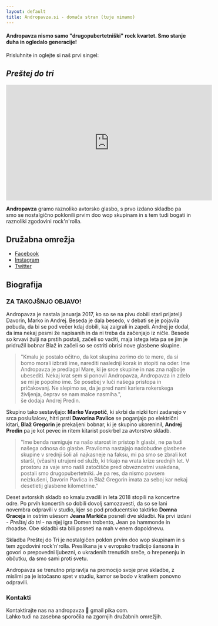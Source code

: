 ```yaml
---
layout: default
title: Andropavza.si - domača stran (tuje nimamo)
---
```


#### Andropavza nismo samo "drugopubertetniški" rock kvartet. Smo stanje duha in ogledalo generacije!

Prisluhnite in oglejte si naš prvi singel: 

## _Preštej do tri_

<iframe width="560" height="315" src="https://www.youtube.com/embed/19wmC91hM6g" frameborder="0" allow="accelerometer; autoplay; encrypted-media; gyroscope; picture-in-picture" allowfullscreen></iframe>

**Andropavza** gramo raznoliko avtorsko glasbo, s prvo izdano skladbo pa smo se nostalgično poklonili prvim doo wop skupinam in s tem tudi bogati in raznoliki zgodovini rock'n'rolla.

## Družabna omrežja

* [Facebook](https://www.facebook.com/andropavza/)
* [Instagram](https://www.instagram.com/andropavza/)
* [Twitter](https://twitter.com/andropavza/)


## Biografija
### ZA TAKOJŠNJO OBJAVO!

Andropavza je nastala januarja 2017, ko so se na pivu dobili stari prijatelji Davorin, Marko in Andrej. Beseda je dala besedo, v debati se je pojavila pobuda, da bi se pod večer kdaj dobili, kaj zaigrali in zapeli. Andrej je dodal, da ima nekaj pesmi že napisanih in da ni treba da začenjajo iz ničle. Besede so krvavi žulji na prstih postali, začeli so vaditi, maja istega leta pa se jim je pridružil bobnar Blaž in začeli so se ostriti obrisi nove glasbene skupine.

>"Kmalu je postalo očitno, da kot skupina zorimo do te mere, da si bomo morali izbrati ime, narediti naslednji korak in stopiti na oder. Ime Andropavza je predlagal Mare, ki je srce skupine in nas zna najbolje ubesediti. Nekaj krat sem si ponovil Andropavza, Andropavza in zdelo se mi je popolno ime. Še posebej v luči našega pristopa in pričakovanj. Ne slepimo se, da je pred nami kariera rokerskega življenja, čeprav se nam malce nasmiha.", <br />
še dodaja Andrej Predin.


Skupino tako sestavljajo: **Marko Vavpotič**, ki skrbi da nizki toni zadanejo v srca poslušalcev, hitri prsti **Davorina Pavlice** se poganjajo po električni kitari, **Blaž Gregorin** je prekaljeni bobnar, ki je skupino ukoreninil, **Andrej Predin** pa je kot pevec in ritem kitarist poskrbel za avtorstvo skladb.

> "Ime benda namiguje na našo starost in pristop h glasbi, ne pa tudi našega odnosa do glasbe. Praviloma nastajajo nadobudne glasbene skupine v srednji šoli ali najkasneje na faksu, mi pa smo se zbrali kot starši, (včasih) utrujeni od služb, ki trkajo na vrata krize srednjih let. V prostoru za vaje smo našli zatočišče pred obveznostmi vsakdana, postali smo drugopubertetniki. Je pa res, da nismo povsem neizkušeni, Davorin Pavlica in Blaž Gregorin imata za seboj kar nekaj desetletij glasbene kilometrine."

Deset avtorskih skladb so kmalu zvadili in leta 2018 stopili na koncertne odre. Po prvih koncertih so dobili dovolj samozavesti, da so se lani novembra odpravili v studio, kjer so pod producentsko taktirko **Domna Graceja** in ostrim ušesom **Jeana Markiča** posneli dve skladbi. Na prvi izdani - _Preštej do tri_ - na njej igra Domen trobento, Jean pa hammonde in rhoadse. Obe skladbi sta bili posneti na mah v enem dopoldnevu. 

Skladba Preštej do Tri je nostalgičen poklon prvim doo wop skupinam in s tem zgodovini rock'n'rolla. Preslikana je v evropsko tradicijo šansona in govori o prepovedni ljubezni, o ukradenih trenutkih sreče, o hrepenenju in občutku, da smo sami proti svetu.

Andropavza se trenutno pripravlja na promocijo svoje prve skladbe, z mislimi pa je istočasno spet v studiu, kamor se bodo v kratkem ponovno odpravili.

### Kontakti 

Kontaktirajte nas na andropavza 🙉 gmail pika com. <br /> 
Lahko tudi na zasebna sporočila na zgornjih družabnih omrežjih.
